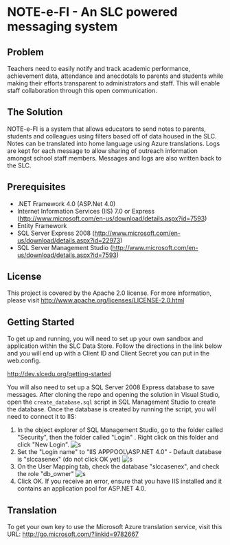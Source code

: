 NOTE-e-FI - An SLC powered messaging system
==========

## Problem
Teachers need to easily notify and track academic performance, achievement data, attendance and anecdotals to parents and students while making their efforts transparent to administrators and staff. This will enable staff collaboration through this open communication.

## The Solution
NOTE-e-FI is a system that allows educators to send notes to parents, students and colleagues using filters based off of data housed in the SLC. Notes can be translated into home language using Azure translations. Logs are kept for each message to allow sharing of outreach information amongst school staff members. Messages and logs are also written back to the SLC.


## Prerequisites
- .NET Framework 4.0 (ASP.Net 4.0)
- Internet Information Services (IIS) 7.0 or Express (http://www.microsoft.com/en-us/download/details.aspx?id=7593)
- Entity Framework
- SQL Server Express 2008 (http://www.microsoft.com/en-us/download/details.aspx?id=22973)
- SQL Server Management Studio (http://www.microsoft.com/en-us/download/details.aspx?id=7593)

## License
This project is covered by the Apache 2.0 license. For more information, please visit http://www.apache.org/licenses/LICENSE-2.0.html

## Getting Started
To get up and running, you will need to set up your own sandbox and application within the SLC Data Store. Follow the directions in the link below and you will end up with a Client ID and Client Secret you can put in the web.config.

http://dev.slcedu.org/getting-started

You will also need to set up a SQL Server 2008 Express database to save messages. After cloning the repo and opening the solution in Visual Studio, open the `create_database.sql` script in SQL Management Studio to create the database.  Once the database is created by running the script, you will need to connect it to IIS:

1. In the object explorer of SQL Management Studio, go to the folder called "Security", then the folder called "Login" . Right click on this folder and click "New Login".
![s](note-e-fi/blob/master/img/create-db1.png)
2. Set the "Login name" to "IIS APPPOOL\ASP.NET 4.0" - Default database is "slccasenex" (do not click OK yet)
![s](/note-e-fi/blob/master/img/create-db2.png)
3. On the User Mapping tab, check the database "slccasenex", and check the role "db_owner"
![s](/note-e-fi/blob/master/img/create-db3.png)
4. Click OK. If you receive an error, ensure that you have IIS installed and it contains an application pool for ASP.NET 4.0.


## Translation

To get your own key to use the Microsoft Azure translation service, visit this URL:
http://go.microsoft.com/?linkid=9782667
